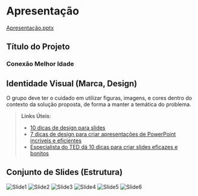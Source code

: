 # Apresentação

[Apresentação.pptx](https://github.com/ICEI-PUC-Minas-PMV-SI/pmv-si-2022-2-e1-proj-web-t3-conexao-melhor-idade/files/10255360/Apresentacao.pptx)


## Título do Projeto

### Conexão Melhor Idade

## Identidade Visual (Marca, Design)

O grupo deve ter o cuidado em utilizar figuras, imagens, e cores dentro do contexto da solução proposta, de forma a manter a temática do problema.

> **Links Úteis**:
> - [10 dicas de design para slides](https://rockcontent.com/blog/design-para-slides/)
> - [7 dicas de design para criar apresentações de PowerPoint incríveis e eficientes](https://www.shutterstock.com/pt/blog/7-dicas-de-design-para-criar-apresentacoes-de-powerpoint-incriveis-e-eficientes)
> - [Especialista do TED dá 10 dicas para criar slides eficazes e bonitos](https://soap.com.br/blog/especialista-do-ted-da-10-dicas-para-criar-slides-eficazes-e-bonitos)

## Conjunto de Slides (Estrutura)

![Slide1](https://user-images.githubusercontent.com/43422620/208336066-7c0a7953-05aa-440c-b610-5dba7bdb0979.jpg)
![Slide2](https://user-images.githubusercontent.com/43422620/208336070-f587bcb0-27d1-4582-8e0c-d3519e31589a.jpg)
![Slide3](https://user-images.githubusercontent.com/43422620/208336076-a2a2bcb2-fb0f-44cc-902a-024dc72b1f1c.jpg)
![Slide4](https://user-images.githubusercontent.com/43422620/208336082-f2162061-5f88-4687-8ffc-2b380a00cd0a.jpg)
![Slide5](https://user-images.githubusercontent.com/43422620/208336089-fa883d4a-b0e8-42c7-b385-9e847f06b39c.jpg)
![Slide6](https://user-images.githubusercontent.com/43422620/208336097-75cfb450-0ba0-4ca7-ba47-8e71b9c74386.jpg)



